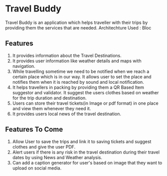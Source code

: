 # Travel Buddy

Travel Buddy is an application which helps traveller with their trips by providing them the services that are needed.
Architechture Used : Bloc

## Features
1. It provides information about the Travel Destinations.
2. It provides user information like weather details and maps with navigation.
3. While travelling sometime we need to be notified when we reach a certain place which is in our way. It allows user to set the place and notifies them when it is reached by sound and local notification.
4. It helps travellers in packing by providing them a QR Based Item suggestor and validator. It suggest the users clothes based on weather for the trip duration and destination.
5. Users can store their travel tickets(in Image or pdf format) in one place and view them whenever they need it.
6. It provides users local news of the travel destination.

## Features To Come
1. Allow User to save the trips and link it to saving tickets and suggest clothes and give the user PDF.
2. Alert users if there is any risk in the travel destination during their travel dates by using News and Weather analysis.
3. Can add a caption generator for user's based on image that they want to upload on social media.
